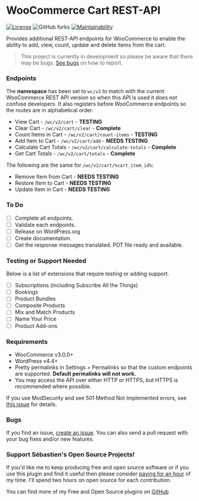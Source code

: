 # WooCommerce Cart REST-API
[![License](https://img.shields.io/badge/license-GPL--3.0%2B-red.svg)](https://github.com/seb86/WooCommerce-Cart-REST-API/blob/master/LICENSE)
![GitHub forks](https://img.shields.io/github/forks/seb86/WooCommerce-Cart-REST-API.svg?style=flat)
[![Maintainability](https://api.codeclimate.com/v1/badges/cb9aabd1f1e93dbe2d9c/maintainability)](https://codeclimate.com/repos/5a621ca0b44b2f029600151c/maintainability)

Provides additional REST-API endpoints for WooCommerce to enable the ability to add, view, count, update and delete items from the cart.

> This project is currently in development so please be aware that there may be bugs. [See bugs](https://github.com/seb86/WooCommerce-Cart-REST-API#bugs) on how to report.

### Endpoints

The **namespace** has been set to `wc/v2` to match with the current WooCommerce REST API version so when this API is used it does not confuse developers. It also registers before WooCommerce endpoints so the routes are in alphabetical order.

* View Cart - ```/wc/v2/cart``` - **TESTING**
* Clear Cart - ```/wc/v2/cart/clear``` - **Complete**
* Count Items in Cart - ```/wc/v2/cart/count-items``` - **TESTING**
* Add Item to Cart - ```/wc/v2/cart/add``` - **NEEDS TESTING**
* Calculate Cart Totals - ```/wc/v2/cart/calculate-totals``` - **Complete**
* Get Cart Totals - ```/wc/v2/cart/totals``` - **Complete**

The following are the same for ```/wc/v2/cart/%cart_item_id%```:
* Remove Item from Cart - **NEEDS TESTING**
* Restore Item to Cart - **NEEDS TESTING**
* Update Item in Cart - **NEEDS TESTING**

### To Do
* [ ] Complete all endpoints.
* [ ] Validate each endpoints.
* [ ] Release on WordPress.org
* [ ] Create documentation.
* [ ] Get the response messages translated. POT file ready and available.

### Testing or Support Needed

Below is a list of extensions that require testing or adding support.

* [ ] Subscriptions (including Subscribe All the Things)
* [ ] Bookings
* [ ] Product Bundles
* [ ] Composite Products
* [ ] Mix and Match Products
* [ ] Name Your Price
* [ ] Product Add-ons

### Requirements
* WooCommerce v3.0.0+
* WordPress v4.4+
* Pretty permalinks in Settings > Permalinks so that the custom endpoints are supported. **Default permalinks will not work.**
* You may access the API over either HTTP or HTTPS, but HTTPS is recommended where possible.

If you use ModSecurity and see 501 Method Not Implemented errors, see [this issue](https://github.com/woocommerce/woocommerce/issues/9838) for details.

### Bugs
If you find an issue, [create an issue](https://github.com/seb86/WooCommerce-Cart-REST-API/issues?state=open). You can also send a pull request with your bug fixes and/or new features.

### Support Sébastien's Open Source Projects!
If you'd like me to keep producing free and open source software or if you use this plugin and find it useful then please consider [paying for an hour](https://www.paypal.me/CodeBreaker/100eur) of my time. I'll spend two hours on open source for each contribution.

You can find more of my Free and Open Source plugins on [GitHub](https://github.com/seb86)
